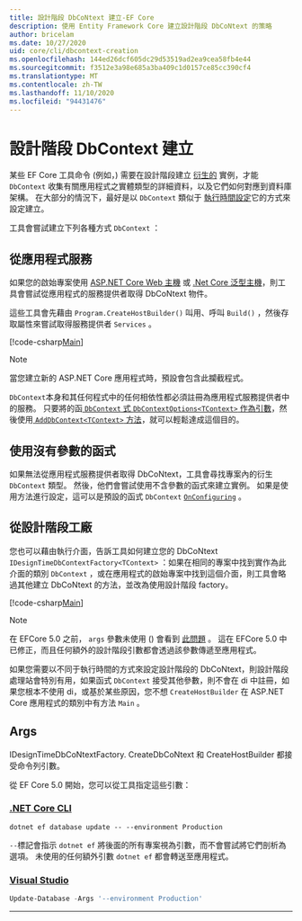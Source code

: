 ```yaml
---
title: 設計階段 DbCoNtext 建立-EF Core
description: 使用 Entity Framework Core 建立設計階段 DbCoNtext 的策略
author: bricelam
ms.date: 10/27/2020
uid: core/cli/dbcontext-creation
ms.openlocfilehash: 144ed26dcf605dc29d53519ad2ea9cea58fb4e44
ms.sourcegitcommit: f3512e3a98e685a3ba409c1d0157ce85cc390cf4
ms.translationtype: MT
ms.contentlocale: zh-TW
ms.lasthandoff: 11/10/2020
ms.locfileid: "94431476"
---
```

# <a name="design-time-dbcontext-creation"></a>設計階段 DbContext 建立

某些 EF Core 工具命令 (例如，) 需要在設計階段建立 [衍生的][1] 實例，才能 `DbContext` 收集有關應用程式之實體類型的詳細資料，以及它們如何對應到資料庫架構。 在大部分的情況下，最好是以 `DbContext` 類似于 [執行時間設定][2]它的方式來設定建立。

工具會嘗試建立下列各種方式 `DbContext` ：

## <a name="from-application-services"></a>從應用程式服務

如果您的啟始專案使用 [ASP.NET Core Web 主機][3] 或 [.Net Core 泛型主機][4]，則工具會嘗試從應用程式的服務提供者取得 DbCoNtext 物件。

這些工具會先藉由 `Program.CreateHostBuilder()` 叫用、呼叫 `Build()` ，然後存取屬性來嘗試取得服務提供者 `Services` 。

[!code-csharp[Main](../../../samples/core/Miscellaneous/CommandLine/ApplicationService.cs#ApplicationService)]

> [!NOTE]
> 當您建立新的 ASP.NET Core 應用程式時，預設會包含此攔截程式。

`DbContext`本身和其任何程式中的任何相依性都必須註冊為應用程式服務提供者中的服務。 只要將的函[ `DbContext` 式 `DbContextOptions<TContext>` 作為引數][5]，然後使用[ `AddDbContext<TContext>` 方法][6]，就可以輕鬆達成這個目的。

## <a name="using-a-constructor-with-no-parameters"></a>使用沒有參數的函式

如果無法從應用程式服務提供者取得 DbCoNtext，工具會尋找專案內的衍生 `DbContext` 類型。 然後，他們會嘗試使用不含參數的函式來建立實例。 如果是使用方法進行設定，這可以是預設的函式 `DbContext` [`OnConfiguring`][7] 。

## <a name="from-a-design-time-factory"></a>從設計階段工廠

您也可以藉由執行介面，告訴工具如何建立您的 DbCoNtext `IDesignTimeDbContextFactory<TContext>` ：如果在相同的專案中找到實作為此介面的類別 `DbContext` ，或在應用程式的啟始專案中找到這個介面，則工具會略過其他建立 DbCoNtext 的方法，並改為使用設計階段 factory。

[!code-csharp[Main](../../../samples/core/Miscellaneous/CommandLine/BloggingContextFactory.cs#BloggingContextFactory)]

> [!NOTE]
> 在 EFCore 5.0 之前， `args` 參數未使用 () 會看到 [此問題][8] 。
> 這在 EFCore 5.0 中已修正，而且任何額外的設計階段引數都會透過該參數傳遞至應用程式。

如果您需要以不同于執行時間的方式來設定設計階段的 DbCoNtext，則設計階段處理站會特別有用，如果函式 `DbContext` 接受其他參數，則不會在 di 中註冊，如果您根本不使用 di，或基於某些原因，您不想 `CreateHostBuilder` 在 ASP.NET Core 應用程式的類別中有方法 `Main` 。

## <a name="args"></a>Args

IDesignTimeDbCoNtextFactory. CreateDbCoNtext 和 CreateHostBuilder 都接受命令列引數。

從 EF Core 5.0 開始，您可以從工具指定這些引數：

### <a name="net-core-cli"></a>[.NET Core CLI](#tab/dotnet-core-cli)

```dotnetcli
dotnet ef database update -- --environment Production
```

`--`標記會指示 `dotnet ef` 將後面的所有專案視為引數，而不會嘗試將它們剖析為選項。 未使用的任何額外引數 `dotnet ef` 都會轉送至應用程式。

### <a name="visual-studio"></a>[Visual Studio](#tab/vs)

```powershell
Update-Database -Args '--environment Production'
```

***

  [1]: xref:core/managing-schemas/migrations/index
  [2]: xref:core/dbcontext-configuration/index
  [3]: /aspnet/core/fundamentals/host/web-host
  [4]: /aspnet/core/fundamentals/host/generic-host
  [5]: xref:core/dbcontext-configuration/index#constructor-argument
  [6]: xref:core/dbcontext-configuration/index#using-dbcontext-with-dependency-injection
  [7]: xref:core/dbcontext-configuration/index#onconfiguring
  [8]: https://github.com/dotnet/efcore/issues/8332
